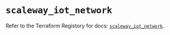 # `scaleway_iot_network`

Refer to the Terraform Registory for docs: [`scaleway_iot_network`](https://registry.terraform.io/providers/scaleway/scaleway/2.27.0/docs/resources/iot_network).
